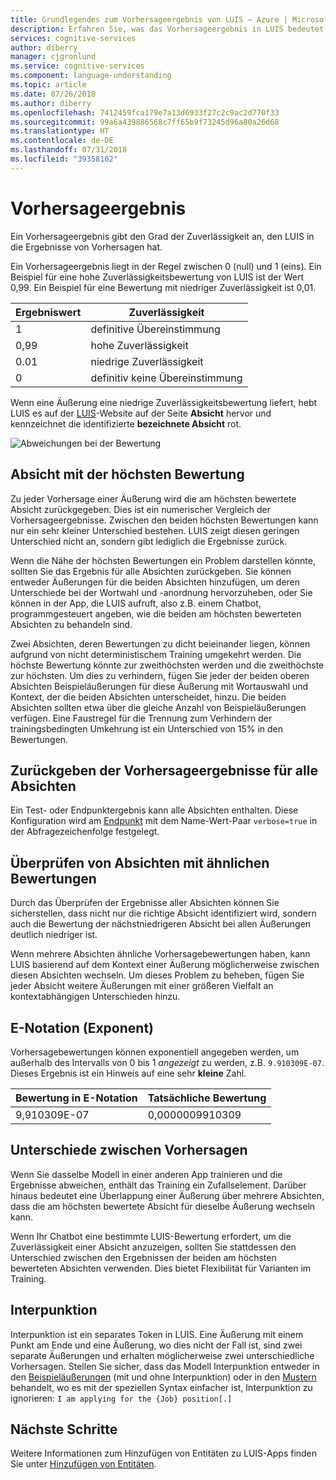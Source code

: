 ```yaml
---
title: Grundlegendes zum Vorhersageergebnis von LUIS – Azure | Microsoft-Dokumentation
description: Erfahren Sie, was das Vorhersageergebnis in LUIS bedeutet.
services: cognitive-services
author: diberry
manager: cjgronlund
ms.service: cognitive-services
ms.component: language-understanding
ms.topic: article
ms.date: 07/26/2018
ms.author: diberry
ms.openlocfilehash: 7412459fca179e7a13d6933f27c2c9ac2d770f33
ms.sourcegitcommit: 99a6a439886568c7ff65b9f73245d96a80a26d68
ms.translationtype: HT
ms.contentlocale: de-DE
ms.lasthandoff: 07/31/2018
ms.locfileid: "39358102"
---
```

# <a name="prediction-score"></a>Vorhersageergebnis
Ein Vorhersageergebnis gibt den Grad der Zuverlässigkeit an, den LUIS in die Ergebnisse von Vorhersagen hat. 

Ein Vorhersageergebnis liegt in der Regel zwischen 0 (null) und 1 (eins). Ein Beispiel für eine hohe Zuverlässigkeitsbewertung von LUIS ist der Wert 0,99. Ein Beispiel für eine Bewertung mit niedriger Zuverlässigkeit ist 0,01. 

|Ergebniswert|Zuverlässigkeit|
|--|--|
|1|definitive Übereinstimmung|
|0,99|hohe Zuverlässigkeit|
|0.01|niedrige Zuverlässigkeit|
|0|definitiv keine Übereinstimmung|

Wenn eine Äußerung eine niedrige Zuverlässigkeitsbewertung liefert, hebt LUIS es auf der [LUIS](luis-reference-regions.md)-Website auf der Seite **Absicht** hervor und kennzeichnet die identifizierte **bezeichnete Absicht** rot. 

![Abweichungen bei der Bewertung](./media/luis-concept-score/score-discrepancy.png)

## <a name="top-scoring-intent"></a>Absicht mit der höchsten Bewertung
Zu jeder Vorhersage einer Äußerung wird die am höchsten bewertete Absicht zurückgegeben. Dies ist ein numerischer Vergleich der Vorhersageergebnisse. Zwischen den beiden höchsten Bewertungen kann nur ein sehr kleiner Unterschied bestehen. LUIS zeigt diesen geringen Unterschied nicht an, sondern gibt lediglich die Ergebnisse zurück.  

Wenn die Nähe der höchsten Bewertungen ein Problem darstellen könnte, sollten Sie das Ergebnis für alle Absichten zurückgeben. Sie können entweder Äußerungen für die beiden Absichten hinzufügen, um deren Unterschiede bei der Wortwahl und -anordnung hervorzuheben, oder Sie können in der App, die LUIS aufruft, also z.B. einem Chatbot, programmgesteuert angeben, wie die beiden am höchsten bewerteten Absichten zu behandeln sind. 

Zwei Absichten, deren Bewertungen zu dicht beieinander liegen, können aufgrund von nicht deterministischem Training umgekehrt werden. Die höchste Bewertung könnte zur zweithöchsten werden und die zweithöchste zur höchsten. Um dies zu verhindern, fügen Sie jeder der beiden oberen Absichten Beispieläußerungen für diese Äußerung mit Wortauswahl und Kontext, der die beiden Absichten unterscheidet, hinzu. Die beiden Absichten sollten etwa über die gleiche Anzahl von Beispieläußerungen verfügen. Eine Faustregel für die Trennung zum Verhindern der trainingsbedingten Umkehrung ist ein Unterschied von 15% in den Bewertungen.

## <a name="return-prediction-score-for-all-intents"></a>Zurückgeben der Vorhersageergebnisse für alle Absichten
Ein Test- oder Endpunktergebnis kann alle Absichten enthalten. Diese Konfiguration wird am [Endpunkt](https://aka.ms/v1-endpoint-api-docs) mit dem Name-Wert-Paar `verbose=true` in der Abfragezeichenfolge festgelegt. 

## <a name="review-intents-with-similar-scores"></a>Überprüfen von Absichten mit ähnlichen Bewertungen
Durch das Überprüfen der Ergebnisse aller Absichten können Sie sicherstellen, dass nicht nur die richtige Absicht identifiziert wird, sondern auch die Bewertung der nächstniedrigeren Absicht bei allen Äußerungen deutlich niedriger ist. 

Wenn mehrere Absichten ähnliche Vorhersagebewertungen haben, kann LUIS basierend auf dem Kontext einer Äußerung möglicherweise zwischen diesen Absichten wechseln. Um dieses Problem zu beheben, fügen Sie jeder Absicht weitere Äußerungen mit einer größeren Vielfalt an kontextabhängigen Unterschieden hinzu.   

## <a name="e-exponent-notation"></a>E-Notation (Exponent)

Vorhersagebewertungen können exponentiell angegeben werden, um außerhalb des Intervalls von 0 bis 1 *angezeigt* zu werden, z.B. `9.910309E-07`. Dieses Ergebnis ist ein Hinweis auf eine sehr **kleine** Zahl.

|Bewertung in E-Notation |Tatsächliche Bewertung|
|--|--|
|9,910309E-07|0,0000009910309|

## <a name="differences-with-predictions"></a>Unterschiede zwischen Vorhersagen
Wenn Sie dasselbe Modell in einer anderen App trainieren und die Ergebnisse abweichen, enthält das Training ein Zufallselement. Darüber hinaus bedeutet eine Überlappung einer Äußerung über mehrere Absichten, dass die am höchsten bewertete Absicht für dieselbe Äußerung wechseln kann.

Wenn Ihr Chatbot eine bestimmte LUIS-Bewertung erfordert, um die Zuverlässigkeit einer Absicht anzuzeigen, sollten Sie stattdessen den Unterschied zwischen den Ergebnissen der beiden am höchsten bewerteten Absichten verwenden. Dies bietet Flexibilität für Varianten im Training. 

## <a name="punctuation"></a>Interpunktion
Interpunktion ist ein separates Token in LUIS. Eine Äußerung mit einem Punkt am Ende und eine Äußerung, wo dies nicht der Fall ist, sind zwei separate Äußerungen und erhalten möglicherweise zwei unterschiedliche Vorhersagen. Stellen Sie sicher, dass das Modell Interpunktion entweder in den [Beispieläußerungen](luis-concept-utterance.md) (mit und ohne Interpunktion) oder in den [Mustern](luis-concept-patterns.md) behandelt, wo es mit der speziellen Syntax einfacher ist, Interpunktion zu ignorieren: `I am applying for the {Job} position[.]`

## <a name="next-steps"></a>Nächste Schritte

Weitere Informationen zum Hinzufügen von Entitäten zu LUIS-Apps finden Sie unter [Hinzufügen von Entitäten](luis-how-to-add-entities.md).